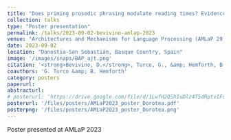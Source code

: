 ```yaml
---
title: "Does priming prosodic phrasing modulate reading times? Evidence from audio-primed acceptability judgment experiments"
collection: talks
type: "Poster presentation"
permalink: /talks/2023-09-02-bevivino-amlap-2023
venue: "Architectures and Mechanisms for Language Processing (AMLaP 29)"
date: 2023-09-02
location: "Donostia-San Sebastián, Basque Country, Spain"
image: '/images/snaps/BAP_ajt.png'
citation: '<strong>Bevivino, D.</strong>, Turco, G., &amp; Hemforth, B. (2023). Does priming prosodic phrasing modulate reading times? Evidence from audio-primed acceptability judgment experiments. <em>Architectures and Mechanisms for Language Processing (AMLaP 29)</em>. Donostia-San Sebastían, Basque Country, Spain.'
coauthors: 'G. Turco &amp; B. Hemforth'
category: posters
paperurl: 
abstracturl: 
# posterurl: 'https://drive.google.com/file/d/1LwfH2QShIuDlz4T5dRptvIFGUrqLDO_h/view?usp=sharing'
posterurl: '/files/posters/AMLaP2023_poster_Dorotea.pdf'
posterpng: '/files/posters/AMLaP2023_poster_Dorotea.png'
---
```


Poster presented at AMLaP 2023

<!-- [![amlap2022 poster]({{ site.url }}/files/posters/AMLaP2022_VirtualPoster_DB.png)]({{ site.url }}/files/posters/AMLaP2022_VirtualPoster_DB.pdf) -->

<!-- <a href="{{ site.url }}/files/posters/AMLaP2022_VirtualPoster_DB.pdf" target="_blank">
  <img src="{{ site.url }}/files/posters/AMLaP2022_VirtualPoster_DB.png" style="max-width:50%;">
</a> -->
